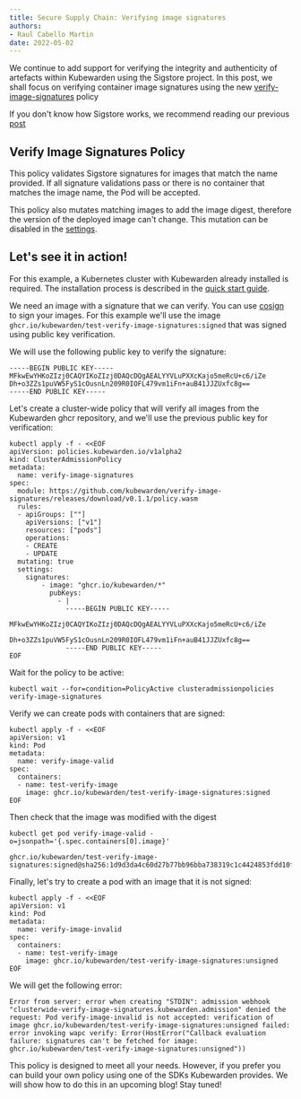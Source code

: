 ```yaml
---
title: Secure Supply Chain: Verifying image signatures
authors:
- Raul Cabello Martin
date: 2022-05-02
---
```


We continue to add support for verifying the integrity and authenticity of artefacts within Kubewarden using the Sigstore project. In this
post, we shall focus on verifying container image signatures using the
new [verify-image-signatures](https://github.com/kubewarden/verify-image-signatures) policy

If you don't know how Sigstore works, we recommend reading our
previous [post](https://www.kubewarden.io/blog/2022/04/securing-kubewarden-policies/)

## Verify Image Signatures Policy

This policy validates Sigstore signatures for images that match the name provided. If all signature validations pass or
there is no container that matches the image name, the Pod will be accepted.

This policy also mutates matching images to add the image digest, therefore the version of the deployed image can't
change. This mutation can be disabled in the [settings](https://github.com/kubewarden/verify-image-signatures#settings).

## Let's see it in action!

For this example, a Kubernetes cluster with Kubewarden already installed is required. The installation process is
described in the [quick start guide](https://docs.kubewarden.io/quick-start.html).

We need an image with a signature that we can verify. You can use [cosign](https://github.com/sigstore/cosign) to sign
your images. For this example we'll use the image
`ghcr.io/kubewarden/test-verify-image-signatures:signed` that was signed using public key verification. 

We will use the following public key to verify the signature:

```
-----BEGIN PUBLIC KEY-----
MFkwEwYHKoZIzj0CAQYIKoZIzj0DAQcDQgAEALYYVLuPXXcKajo5meRcU+c6/iZe
Dh+o3ZZs1puVW5FyS1cOusnLn209R0IOFL479vm1iFn+auB41JJZUxfc8g== 
-----END PUBLIC KEY-----
```

Let's create a cluster-wide policy that will verify all images from the Kubewarden ghcr repository, and
we'll use the previous public key for verification:

```
kubectl apply -f - <<EOF
apiVersion: policies.kubewarden.io/v1alpha2
kind: ClusterAdmissionPolicy
metadata:
  name: verify-image-signatures
spec:
  module: https://github.com/kubewarden/verify-image-signatures/releases/download/v0.1.1/policy.wasm
  rules:
  - apiGroups: [""]
    apiVersions: ["v1"]
    resources: ["pods"]
    operations:
    - CREATE
    - UPDATE
  mutating: true
  settings:
    signatures:
        - image: "ghcr.io/kubewarden/*"
          pubKeys:
            - |
              -----BEGIN PUBLIC KEY-----
              MFkwEwYHKoZIzj0CAQYIKoZIzj0DAQcDQgAEALYYVLuPXXcKajo5meRcU+c6/iZe
              Dh+o3ZZs1puVW5FyS1cOusnLn209R0IOFL479vm1iFn+auB41JJZUxfc8g==
              -----END PUBLIC KEY-----
EOF
````

Wait for the policy to be active:

```
kubectl wait --for=condition=PolicyActive clusteradmissionpolicies verify-image-signatures
```

Verify we can create pods with containers that are signed:

```
kubectl apply -f - <<EOF
apiVersion: v1
kind: Pod
metadata:
  name: verify-image-valid
spec:
  containers:
  - name: test-verify-image
    image: ghcr.io/kubewarden/test-verify-image-signatures:signed
EOF
```

Then check that the image was modified with the digest

```
kubectl get pod verify-image-valid -o=jsonpath='{.spec.containers[0].image}'
```

```
ghcr.io/kubewarden/test-verify-image-signatures:signed@sha256:1d9d3da4c60d27b77bb96bba738319c1c4424853fdd10f65982f9f2ca2422a72
```

Finally, let's try to create a pod with an image that it is not signed:

```
kubectl apply -f - <<EOF
apiVersion: v1
kind: Pod
metadata:
  name: verify-image-invalid
spec:
  containers:
  - name: test-verify-image
    image: ghcr.io/kubewarden/test-verify-image-signatures:unsigned
EOF
```

We will get the following error:

```
Error from server: error when creating "STDIN": admission webhook "clusterwide-verify-image-signatures.kubewarden.admission" denied the request: Pod verify-image-invalid is not accepted: verification of image ghcr.io/kubewarden/test-verify-image-signatures:unsigned failed: error invoking wapc verify: Error(HostError("Callback evaluation failure: signatures can't be fetched for image: ghcr.io/kubewarden/test-verify-image-signatures:unsigned"))
```

This policy is designed to meet all your needs. However, if you prefer you can build your own policy using one of the SDKs Kubewarden
provides. We will show how to do this in an upcoming blog! Stay tuned!
